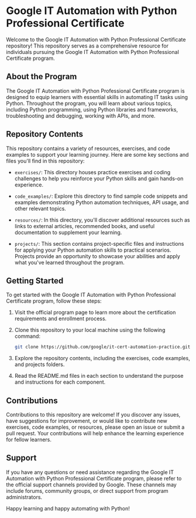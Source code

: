 
# Google IT Automation with Python Professional Certificate

Welcome to the Google IT Automation with Python Professional Certificate repository! This repository serves as a comprehensive resource for individuals pursuing the Google IT Automation with Python Professional Certificate program.

## About the Program

The Google IT Automation with Python Professional Certificate program is designed to equip learners with essential skills in automating IT tasks using Python. Throughout the program, you will learn about various topics, including Python programming, using Python libraries and frameworks, troubleshooting and debugging, working with APIs, and more.

## Repository Contents

This repository contains a variety of resources, exercises, and code examples to support your learning journey. Here are some key sections and files you'll find in this repository:

- `exercises/`: This directory houses practice exercises and coding challenges to help you reinforce your Python skills and gain hands-on experience.

- `code_examples/`: Explore this directory to find sample code snippets and examples demonstrating Python automation techniques, API usage, and other relevant topics.

- `resources/`: In this directory, you'll discover additional resources such as links to external articles, recommended books, and useful documentation to supplement your learning.

- `projects/`: This section contains project-specific files and instructions for applying your Python automation skills to practical scenarios. Projects provide an opportunity to showcase your abilities and apply what you've learned throughout the program.

## Getting Started

To get started with the Google IT Automation with Python Professional Certificate program, follow these steps:

1. Visit the official program page to learn more about the certification requirements and enrollment process.

2. Clone this repository to your local machine using the following command:

   ```bash
   git clone https://github.com/google/it-cert-automation-practice.git
   ```

3. Explore the repository contents, including the exercises, code examples, and projects folders.

4. Read the README.md files in each section to understand the purpose and instructions for each component.

## Contributions

Contributions to this repository are welcome! If you discover any issues, have suggestions for improvement, or would like to contribute new exercises, code examples, or resources, please open an issue or submit a pull request. Your contributions will help enhance the learning experience for fellow learners.

## Support

If you have any questions or need assistance regarding the Google IT Automation with Python Professional Certificate program, please refer to the official support channels provided by Google. These channels may include forums, community groups, or direct support from program administrators.

Happy learning and happy automating with Python!
